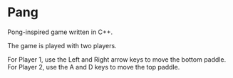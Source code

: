# Pang
Pong-inspired game written in C++.

The game is played with two players.

For Player 1, use the Left and Right arrow keys to move the bottom paddle.
For Player 2, use the A and D keys to move the top paddle.
